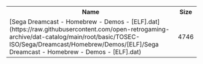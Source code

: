 <table>
<tr><th>Name</th><th>Size</th></tr>
<tr><td>
[Sega Dreamcast - Homebrew - Demos - [ELF].dat](https://raw.githubusercontent.com/open-retrogaming-archive/dat-catalog/main/root/basic/TOSEC-ISO/Sega/Dreamcast/Homebrew/Demos/[ELF]/Sega Dreamcast - Homebrew - Demos - [ELF].dat)
</td><td>4746</td></tr>
</table>
